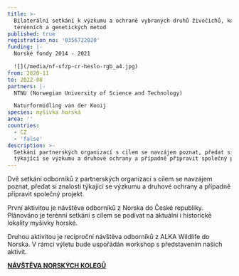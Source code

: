 ```yaml
---
title: >-
  Bilaterální setkání k výzkumu a ochraně vybraných druhů živočichů, kombinace
  terénních a genetických metod
published: true
registration_no: '0356722020'
funding: |-
  Norské fondy 2014 - 2021

  ![](/media/nf-sfzp-cr-heslo-rgb_a4.jpg)
from: 2020-11
to: 2022-08
partners: |-
  NTNU (Norwegian University of Science and Technology)

  Naturformidling van der Kooij
species: myšivka horská
area: ''
countries:
  - CZ
  - 'false'
description: >-
  Setkání partnerských organizací s cílem se navzájem poznat, předat si znalosti
  týkající se výzkumu a druhové ochrany a případně připravit společný projekt.
---
```

Dvě setkání odborníků z partnerských organizací s cílem se navzájem poznat, předat si znalosti týkající se výzkumu a druhové ochrany a případně připravit společný projekt.

První aktivitou je návštěva odborníků z Norska do České republiky. Plánováno je terénní setkání s cílem se podívat na aktuální i historické lokality myšivky horské. 

Druhou aktivitou je reciproční návštěva odborníků z ALKA Wildlife do Norska. V rámci výletu bude uspořádán workshop s představením našich aktivit.



****[**NÁVŠTĚVA NORSKÝCH KOLEGŮ**](/news/návštěva-norských-kolegů)****
